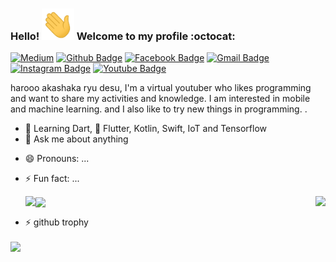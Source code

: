 
### Hello! <img style="margin: 0 auto" src="https://github.com/ABSphreak/ABSphreak/blob/master/gifs/Hi.gif" height="50"> Welcome to my profile :octocat:

[![Medium](https://img.shields.io/badge/Medium-black?style=for-the-badge&logo=Medium)](https://medium.com/@akashakaryu)
[![Github Badge](https://img.shields.io/badge/-Github-000?style=for-the-badge&logo=Github&logoColor=white&link=https://github.com/lucasgdb)](https://github.com/akashakaryu)
[![Facebook Badge](https://img.shields.io/badge/Facebook-1877F2?style=for-the-badge&logo=facebook&logoColor=white)](https://web.facebook.com/akashaka.ryu2/)
[![Gmail Badge](https://img.shields.io/badge/-Gmail-c14438?style=for-the-badge&logo=Gmail&logoColor=white&link=mailto:akashakaryu@gmail.com)](mailto:akashakaryu@gmail.com)
[![Instagram Badge](https://img.shields.io/badge/-Instagram-C13584?style=for-the-badge&labelColor=C13584&logo=instagram&logoColor=white&link=https://www.instagram.com/codepwr/)](https://www.instagram.com/akashakaryu/)
[![Youtube Badge](https://img.shields.io/badge/-Youtube-c14438?style=for-the-badge&logo=Youtube&logoColor=white&link=https://www.youtube.com/channel/UC3QtykkY8PyWsHQFqn8YI0g)](https://www.youtube.com/channel/UC3QtykkY8PyWsHQFqn8YI0g)

<!--
**akashakaryu/akashakaryu** is a ✨ _special_ ✨ repository because its `README.md` (this file) appears on your GitHub profile.
i like coding,i love mobile programming,very enthausiast to artificial intelegence,flutter, kotlin,and tech. i like  reading and watching anime and movies.
Here are some ideas to get you started:
-->
harooo akashaka ryu desu, I'm a virtual youtuber who likes programming and want to share my activities and knowledge. I am interested in mobile and machine learning. and I also like to try new things in programming.
.


<!-- - 🔭 I’m currently working on mobile development -->
- 🌱 Learning Dart, 💙 Flutter, Kotlin, Swift, IoT and Tensorflow
- 💬 Ask me about anything
<!-- - 📫 How to reach me : [Telegram](https://t.me/shakaAji) -->
- 😄 Pronouns: ...
- ⚡ Fun fact: ...

  <img align="right" src="https://github-readme-stats.vercel.app/api?username=akashakaryu&count_private=true&show_icons=true&hide_border=false" />
  <img align="left" src="https://github-readme-stats.vercel.app/api/top-langs/?username=akashakaryu&count_private=true&hide=javascript,html,php&show_icons=true&hide_border=false" />
    <img align="center" src="https://activity-graph.herokuapp.com/graph?username=akashakaryu&theme=react-dark" />
- ⚡ github trophy
 <img align="center" src="https://github-profile-trophy.vercel.app/?username=akashakaryu" />
</br>
</br>
